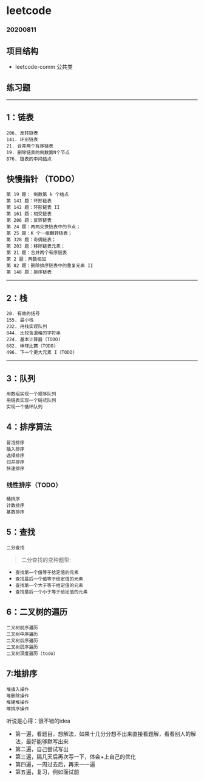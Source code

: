 # leetcode
### 20200811

## 项目结构
+ leetcode-comm  公共类

## 练习题
---
##  1：链表
`206. 反转链表`<br/>
`141. 环形链表`<br/>
`21. 合并两个有序链表`<br/>
`19. 删除链表的倒数第N个节点`<br/>
`876. 链表的中间结点`<br/>

## 快慢指针 （TODO）

`第 19 题： 倒数第 k 个结点`<br/>
`第 141 题：环形链表`<br/>
`第 142 题：环形链表 II`<br/>
`第 161 题：相交链表`<br/>
`第 206 题：反转链表`<br/>
`第 24 题：两两交换链表中的节点；`<br/>
`第 25 题：K 个一组翻转链表；`<br/>
`第 328 题：奇偶链表；`<br/>
`第 203 题：移除链表元素；`<br/>
`第 21 题：合并两个有序链表`<br/>
`第 2 题：两数相加`<br/>
`第 82 题：删除排序链表中的重复元素 II`<br/>
`第 148 题：排序链表`<br/>

---
## 2：栈

`20. 有效的括号`<br/>
`155. 最小栈`<br/>
`232. 用栈实现队列`<br/>
`844. 比较含退格的字符串`<br/>
`224. 基本计算器（TODO)`<br/>
`682. 棒球比赛（TODO)`<br/>
`496. 下一个更大元素 I（TODO)`<br/>

---
## 3：队列

`用数组实现一个顺序队列`<br/>
`用链表实现一个链式队列`<br/>
`实现一个循环队列`<br/>


## 4：排序算法
`冒泡排序`<br/>
`插入排序`<br/>
`选择排序`<br/>
`归并排序`<br/>
`快速排序`<br/>
### 线性排序（TODO）
`桶排序`<br/>
`计数排序`<br/>
`基数排序`<br/>

## 5：查找
`二分查找`<br/>
> 二分查找的变种题型:<br/>
>
+ `查找第一个值等于给定值的元素`<br/>
+ `查找最后一个值等于给定值的元素`<br/>
+ `查找第一个大于等于给定值的元素`<br/>
+ `查找最后一个小于等于给定值的元素`<br/>

## 6：二叉树的遍历
`二叉树前序遍历`<br/>
`二叉树中序遍历`<br/>
`二叉树后序遍历`<br/>
`二叉树层序遍历`<br/>
`二叉树深度遍历（todo）`<br/>
## 7:堆排序
`堆插入操作`<br/>
`堆删除操作`<br/>
`堆建堆操作`<br/>
`堆排序操作`<br/>


听说是心得：很不错的idea
+ 第一遍，看题目，想解法，如果十几分分想不出来直接看题解，看看别人的解法，最好能够默写出来
+ 第二遍，自己尝试写出
+ 第三遍，隔几天后再次写一下，体会+上自己的优化
+ 第四遍，一周过去后，再来一一遍
+ 第五遍，复习，例如面试前